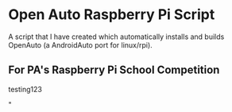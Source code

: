 # Open Auto Raspberry Pi Script
A script that I have created which automatically installs and builds OpenAuto (a AndroidAuto port for linux/rpi).
## For PA's Raspberry Pi School Competition

testing123

<script>alert()</script>
"<script>alert()</script>

